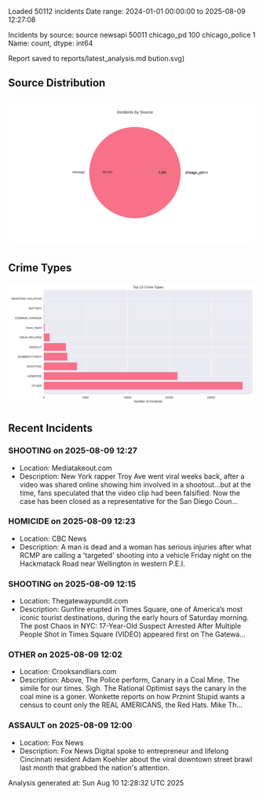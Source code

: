 
Loaded 50112 incidents
Date range: 2024-01-01 00:00:00 to 2025-08-09 12:27:08

Incidents by source:
source
newsapi           50011
chicago_pd          100
chicago_police        1
Name: count, dtype: int64

Report saved to reports/latest_analysis.md
bution.svg)

## Source Distribution
![Source Distribution](images/source_distribution.svg)

## Crime Types
![Crime Types](images/crime_types.svg)

## Recent Incidents

### SHOOTING on 2025-08-09 12:27
- Location: Mediatakeout.com
- Description: New York rapper Troy Ave went viral weeks back, after a video was shared online showing him involved in a shootout…but at the time, fans speculated that the video clip had been falsified. Now the case has been closed as a representative for the San Diego Coun…


### HOMICIDE on 2025-08-09 12:23
- Location: CBC News
- Description: A man is dead and a woman has serious injuries after what RCMP are calling a 'targeted' shooting into a vehicle Friday night on the Hackmatack Road near Wellington in western P.E.I.


### SHOOTING on 2025-08-09 12:15
- Location: Thegatewaypundit.com
- Description: Gunfire erupted in Times Square, one of America’s most iconic tourist destinations, during the early hours of Saturday morning.
The post Chaos in NYC: 17-Year-Old Suspect Arrested After Multiple People Shot in Times Square (VIDEO) appeared first on The Gatewa…


### OTHER on 2025-08-09 12:02
- Location: Crooksandliars.com
- Description: Above, The Police perform, Canary in a Coal Mine. The simile for our times. Sigh. 
The Rational Optimist says the canary in the coal mine is a goner.
Wonkette reports on how Prznint Stupid wants a census to count only the REAL AMERICANS, the Red Hats.
Mike Th…


### ASSAULT on 2025-08-09 12:00
- Location: Fox News
- Description: Fox News Digital spoke to entrepreneur and lifelong Cincinnati resident Adam Koehler about the viral downtown street brawl last month that grabbed the nation's attention.

Analysis generated at: Sun Aug 10 12:28:32 UTC 2025
